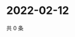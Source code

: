 # 2022-02-12

共 0 条

<!-- BEGIN WEIBO -->
<!-- 最后更新时间 Sat Feb 12 2022 18:00:28 GMT+0800 (China Standard Time) -->

<!-- END WEIBO -->

